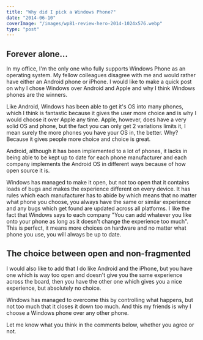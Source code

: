 ```yaml
---
title: "Why did I pick a Windows Phone?"
date: "2014-06-10"
coverImage: "/images/wp81-review-hero-2014-1024x576.webp"
type: "post"
---
```


## Forever alone...

In my office, I'm the only one who fully supports Windows Phone as an operating system. My fellow colleagues disagree with me and would rather have either an Android phone or iPhone. I would like to make a quick post on why I chose Windows over Android and Apple and why I think Windows phones are the winners.

Like Android, Windows has been able to get it's OS into many phones, which I think is fantastic because it gives the user more choice and is why I would choose it over Apple any time. Apple, however, does have a very solid OS and phone, but the fact you can only get 2 variations limits it, I mean surely the more phones you have your OS in, the better. Why? Because it gives people more choice and choice is great.

Android, although it has been implemented to a lot of phones, it lacks in being able to be kept up to date for each phone manufacturer and each company implements the Android OS in different ways because of how open source it is.

Windows has managed to make it open, but not too open that it contains loads of bugs and makes the experience different on every device. It has rules which each manufacturer has to abide by which means that no matter what phone you choose, you always have the same or similar experience and any bugs which get found are updated across all platforms. I like the fact that Windows says to each company "You can add whatever you like onto your phone as long as it doesn't change the experience too much". This is perfect, it means more choices on hardware and no matter what phone you use, you will always be up to date.

## The choice between open and non-fragmented

I would also like to add that I do like Android and the iPhone, but you have one which is way too open and doesn't give you the same experience across the board, then you have the other one which gives you a nice experience, but absolutely no choice.

Windows has managed to overcome this by controlling what happens, but not too much that it closes it down too much. And this my friends is why I choose a Windows phone over any other phone.

Let me know what you think in the comments below, whether you agree or not.
